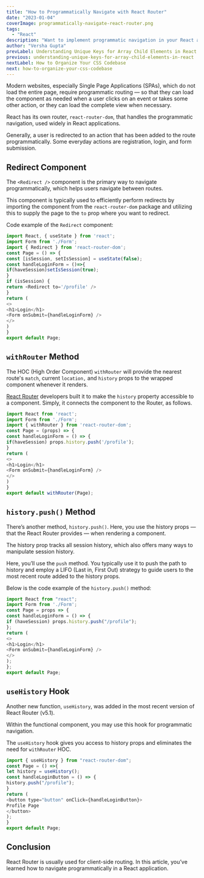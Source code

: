 ```yaml
---
title: "How to Programmatically Navigate with React Router"
date: "2023-01-04"
coverImage: programmatically-navigate-react-router.png
tags:
  - "React"
description: "Want to implement programmatic navigation in your React applications for better UX? This tutorial helps you implement programmatic navigation with React Router."
author: "Versha Gupta"
prevLabel: Understanding Unique Keys for Array Child Elements in React
previous: understanding-unique-keys-for-array-child-elements-in-react
nextLabel: How to Organize Your CSS Codebase
next: how-to-organize-your-css-codebase
---
```


Modern websites, especially Single Page Applications (SPAs), which do not load the entire page, require programmatic routing — so that they can load the component as needed when a user clicks on an event or takes some other action, or they can load the complete view when necessary.

React has its own router, `react-router-dom`, that handles the programmatic navigation, used widely in React applications.

Generally, a user is redirected to an action that has been added to the route programmatically. Some everyday actions are registration, login, and form submission.

## Redirect Component
The `<Redirect />` component is the primary way to navigate programmatically, which helps users navigate between routes.

This component is typically used to efficiently perform redirects by importing the component from the `react-router-dom` package and utilizing this to supply the page to the `to` prop where you want to redirect.

Code example of the `Redirect` component:

```javascript
import React, { useState } from 'react';
import Form from './Form';
import { Redirect } from 'react-router-dom';
const Page = () => {
const [isSession, setIsSession] = useState(false);
const handleLoginForm = ()=>{
if(haveSession)setIsSession(true);
}
if (isSession) {
return <Redirect to='/profile' />
}
return (
<>
<h1>Login</h1>
<Form onSubmit={handleLoginForm} />
</>
)
}
export default Page;
```

## `withRouter` Method
The HOC (High Order Component) `withRouter` will provide the nearest route's `match`, current `location,` and `history` props to the wrapped component whenever it renders.

[React Router](https://reactrouter.com/) developers built it to make the `history` property accessible to a component. Simply, it connects the component to the Router, as follows.

```javascript
import React from 'react';
import Form from './Form';
import { withRouter } from 'react-router-dom';
const Page = (props) => {
const handleLoginForm = () => {
if(haveSession) props.history.push('/profile');
}
return (
<>
<h1>Login</h1>
<Form onSubmit={handleLoginForm} />
</>
)
}
export default withRouter(Page);
```

## `history.push()` Method
There’s another method, `history.push()`. Here,  you use the history props — that the React Router provides — when rendering a component.

The history prop tracks all session history, which also offers many ways to manipulate session history.

Here, you’ll use the `push` method. You typically use it to push the path to history and employ a LIFO (Last in, First Out) strategy to guide users to the most recent route added to the history props.

Below is the code example of the `history.push()` method:

```javascript
import React from "react";
import Form from './Form';
const Page = props => {
const handleLoginForm = () => {
if (haveSession) props.history.push("/profile");
};
return (
<>
<h1>Login</h1>
<Form onSubmit={handleLoginForm} />
</>
);
};
export default Page;
```

## `useHistory` Hook
Another new function, `useHistory`, was added in the most recent version of React Router (v5.1).

Within the functional component, you may use this hook for programmatic navigation.

The `useHistory` hook gives you access to history props and eliminates the need for `withRouter` HOC.

```javascript
import { useHistory } from "react-router-dom";
const Page = () =>{
let history = useHistory();
const handleLoginButton = () => {
history.push("/profile");
}
return (
<button type="button" onClick={handleLoginButton}>
Profile Page
</button>
);
}
export default Page;
```

## Conclusion
React Router is usually used for client-side routing. In this article, you’ve learned how to navigate programmatically in a React application.
